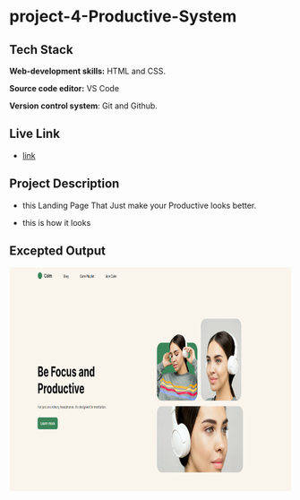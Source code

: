 # project-4-Productive-System

## Tech Stack

**Web-development skills:** HTML and CSS.

**Source code editor:** VS Code

**Version control system**: Git and Github.

## Live Link

* [link](https://productive-system-fsjs.netlify.app)

## Project Description

* this Landing Page That Just make your Productive looks better.

* this is how it looks

## Excepted Output

<img src="output.png"  width="700" height="400">
